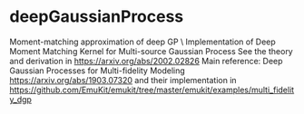 # deepGaussianProcess
Moment-matching approximation of deep GP \\
Implementation of Deep Moment Matching Kernel for Multi-source Gaussian Process
See the theory and derivation in https://arxiv.org/abs/2002.02826
Main reference: Deep Gaussian Processes for Multi-fidelity Modeling https://arxiv.org/abs/1903.07320
and their implementation in https://github.com/EmuKit/emukit/tree/master/emukit/examples/multi_fidelity_dgp

